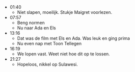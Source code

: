 - 01:40
	- Niet slapen, moeilijk. Stukje Maigret voorlezen.
- 07:57
	- Beng normen
	- Nu naar Ada en Els
- 13:16
	- Dat was de film met Els en Ada. Was leuk en ging prima
	- Nu even nap met Toon Tellegen
- 16:19
	- We lopen vast. Weet niet hoe dit op te lossen.
- 21:27
	- Hopeloos, nikkel op Sulawesi.